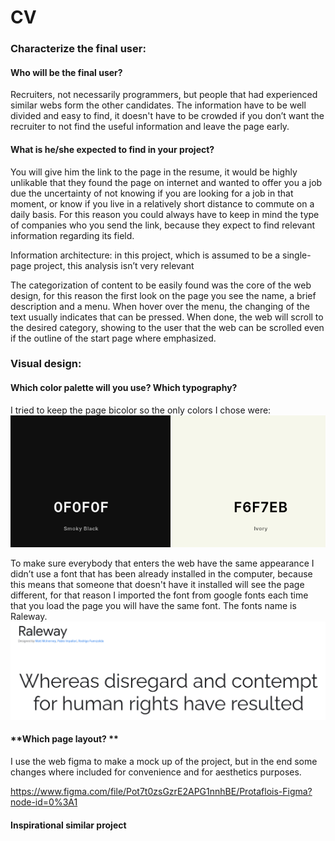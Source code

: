 # CV


### Characterize the final user:

#### **Who will be the final user?**

Recruiters, not necessarily programmers, but people that had experienced  similar webs form the other candidates. The information have to be well divided and easy to find, it doesn't have to be crowded if you don’t want the recruiter to not find the useful information and leave the page early.

#### **What is he/she expected to find in your project?**

You will give him the link to the page in the resume, it would be highly unlikable that they found the page on internet and wanted to offer you a job due the uncertainty of not knowing if you are looking for a job in that moment, or know if you live in a relatively short distance to commute on a daily basis. 
For this reason you could always have to keep in mind the type of companies who you send the link, because they expect to find relevant information  regarding its field.

Information architecture: in this project, which is assumed to be a single- page project, this analysis isn’t very relevant

The categorization of content to be easily found was the core of the web design, for this reason the first look on the page you see the name, a brief description and a menu. When hover over the menu, the changing of the text usually indicates that can be pressed. When done, the web will scroll to the desired category, showing to the user that the web can be scrolled even if the outline of the start page where emphasized. 


### Visual design: 

#### **Which color palette will you use? Which typography?**

 I tried to keep the page bicolor so the only colors I chose were:
![Pallete](https://github.com/QcTL/CV/blob/main/img/ColorPalete.png?raw=true "Pallete")


To make sure everybody that enters the web have the same appearance I didn’t use a font that has been already installed in the computer, because this means that someone that doesn't have it installed will see the page different, for that reason I imported the font from google fonts each time that you load the page you will have the same font. The fonts name is Raleway. 
![Font Used](https://github.com/QcTL/CV/blob/main/img/fontUsed.png?raw=true "Font")

#### **Which page layout? **

I use the web figma to make a mock up of the project, but in the end some changes where included for convenience and for aesthetics purposes.

https://www.figma.com/file/Pot7t0zsGzrE2APG1nnhBE/Protaflois-Figma?node-id=0%3A1

#### **Inspirational similar project**
